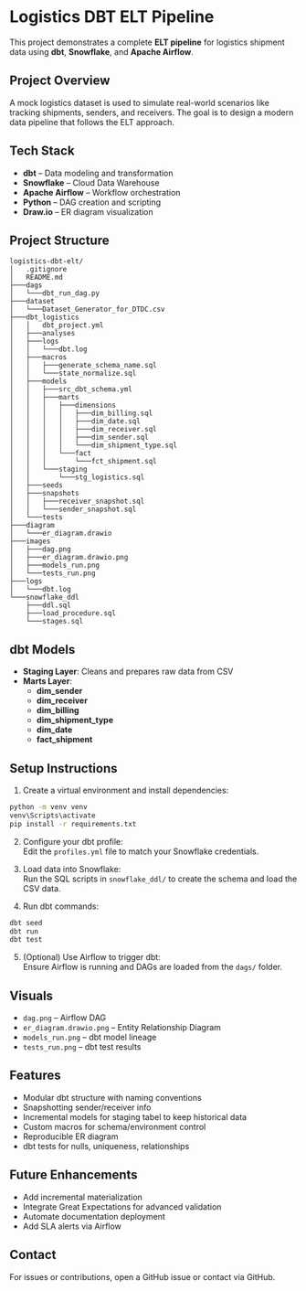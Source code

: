 # Logistics DBT ELT Pipeline

This project demonstrates a complete **ELT pipeline** for logistics shipment data using **dbt**, **Snowflake**, and **Apache Airflow**.

##  Project Overview

A mock logistics dataset is used to simulate real-world scenarios like tracking shipments, senders, and receivers. The goal is to design a modern data pipeline that follows the ELT approach.

##  Tech Stack

- **dbt** – Data modeling and transformation  
- **Snowflake** – Cloud Data Warehouse  
- **Apache Airflow** – Workflow orchestration  
- **Python** – DAG creation and scripting  
- **Draw.io** – ER diagram visualization  

##  Project Structure

```
logistics-dbt-elt/
│   .gitignore
│   README.md
├───dags
│   └───dbt_run_dag.py
├───dataset
│   └───Dataset_Generator_for_DTDC.csv
├───dbt_logistics
│   │   dbt_project.yml
│   ├───analyses
│   ├───logs
│   │   └───dbt.log
│   ├───macros
│   │   ├───generate_schema_name.sql
│   │   └───state_normalize.sql
│   ├───models
│   │   ├───src_dbt_schema.yml
│   │   ├───marts
│   │   │   ├───dimensions
│   │   │   │   ├───dim_billing.sql
│   │   │   │   ├───dim_date.sql
│   │   │   │   ├───dim_receiver.sql
│   │   │   │   ├───dim_sender.sql
│   │   │   │   └───dim_shipment_type.sql
│   │   │   └───fact
│   │   │       └───fct_shipment.sql
│   │   └───staging
│   │       └───stg_logistics.sql
│   ├───seeds
│   ├───snapshots
│   │   ├───receiver_snapshot.sql
│   │   └───sender_snapshot.sql
│   └───tests
├───diagram
│   └───er_diagram.drawio
├───images
│   ├───dag.png
│   ├───er_diagram.drawio.png
│   ├───models_run.png
│   └───tests_run.png
├───logs
│   └───dbt.log
└───snowflake_ddl
    ├───ddl.sql
    ├───load_procedure.sql
    └───stages.sql

```

##  dbt Models

- **Staging Layer**: Cleans and prepares raw data from CSV  
- **Marts Layer**:  
  - **dim_sender**  
  - **dim_receiver**  
  - **dim_billing**  
  - **dim_shipment_type**  
  - **dim_date**  
  - **fact_shipment**  

##  Setup Instructions

1. Create a virtual environment and install dependencies:

```bash
python -m venv venv
venv\Scripts\activate
pip install -r requirements.txt
```

2. Configure your dbt profile:  
Edit the `profiles.yml` file to match your Snowflake credentials.

3. Load data into Snowflake:  
Run the SQL scripts in `snowflake_ddl/` to create the schema and load the CSV data.

4. Run dbt commands:

```bash
dbt seed
dbt run
dbt test
```

5. (Optional) Use Airflow to trigger dbt:  
Ensure Airflow is running and DAGs are loaded from the `dags/` folder.

##  Visuals

- `dag.png` – Airflow DAG  
- `er_diagram.drawio.png` – Entity Relationship Diagram  
- `models_run.png` – dbt model lineage  
- `tests_run.png` – dbt test results  

##  Features

- Modular dbt structure with naming conventions  
- Snapshotting sender/receiver info  
- Incremental models for staging tabel to keep historical data
- Custom macros for schema/environment control  
- Reproducible ER diagram  
- dbt tests for nulls, uniqueness, relationships  

##  Future Enhancements

- Add incremental materialization  
- Integrate Great Expectations for advanced validation  
- Automate documentation deployment  
- Add SLA alerts via Airflow  

##  Contact

For issues or contributions, open a GitHub issue or contact via GitHub.
